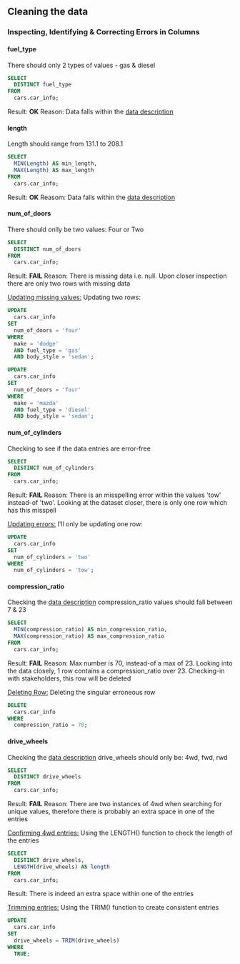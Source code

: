 ## Cleaning the data

### Inspecting, Identifying & Correcting Errors in Columns
#### fuel_type
There should only 2 types of values - gas & diesel

```sql
SELECT
  DISTINCT fuel_type
FROM
  cars.car_info;
```

Result: **OK**
Reason: Data falls within the [data description](https://archive.ics.uci.edu/ml/datasets/Automobile)

#### length
Length should range from 131.1 to 208.1

```sql
SELECT
  MIN(Length) AS min_length,
  MAX(Length) AS max_length
FROM
  cars.car_info;
```

Result: **OK**
Reasom: Data falls within the [data description](https://archive.ics.uci.edu/ml/datasets/Automobile)

#### num_of_doors
There should onlly be two values: Four or Two


```sql
SELECT
  DISTINCT num_of_doors
FROM
  cars.car_info;
```

Result: **FAIL**
Reason: There is missing data i.e. null. Upon closer inspection there are only two rows with missing data

<u>Updating missing values:</u>
Updating two rows:

```sql
UPDATE
  cars.car_info
SET 
  num_of_doors = 'four'
WHERE
  make = 'dodge'
  AND fuel_type = 'gas'
  AND body_style = 'sedan';
```
```sql
UPDATE
  cars.car_info
SET 
  num_of_doors = 'four'
WHERE
  make = 'mazda'
  AND fuel_type = 'diesel'
  AND body_style = 'sedan';
```

#### num_of_cylinders
Checking to see if the data entries are error-free

```sql
SELECT
  DISTINCT num_of_cylinders
FROM
  cars.car_info;
```

Result: **FAIL**
Reason: There is an misspelling error within the values 'tow' instead-of 'two'. Looking at the dataset closer, there is only one row which has this misspell

<u>Updating errors:</u>
I'll only be updating one row:

```sql
UPDATE
  cars.car_info
SET
  num_of_cylinders = 'two'
WHERE
  num_of_cylinders = 'tow';
```

#### compression_ratio
Checking the [data description](https://archive.ics.uci.edu/ml/datasets/Automobile) compression_ratio values should fall between 7 & 23

```sql
SELECT
  MIN(compression_ratio) AS min_compression_ratio,
  MAX(compression_ratio) AS max_compression_ratio
FROM
  cars.car_info;
```

Result: **FAIL**
Reason: Max number is 70, instead-of a max of 23. Looking into the data closely, 1 row contains a compression_ratio over 23. Checking-in with stakeholders, this row will be deleted

<u>Deleting Row:</u>
Deleting the singular erroneous row

```sql
DELETE
  cars.car_info
WHERE 
  compression_ratio = 70;
```

#### drive_wheels
Checking the [data description](https://archive.ics.uci.edu/ml/datasets/Automobile) drive_wheels should only be: 4wd, fwd, rwd

```sql
SELECT
  DISTINCT drive_wheels
FROM
  cars.car_info;
```

Result: **FAIL**
Reason: There are two instances of 4wd when searching for unique values, therefore there is probably an extra space in one of the entries

<u>Confirming 4wd entries:</u>
Using the LENGTH() function to check the length of the entries

```sql
SELECT
  DISTINCT drive_wheels,
  LENGTH(drive_wheels) AS length
FROM
  cars.car_info;
```

Result: There is indeed an extra space within one of the entries

<u>Trimming entries:</u>
Using the TRIM() function to create consistent entries

```sql
UPDATE
  cars.car_info
SET
  drive_wheels = TRIM(drive_wheels)
WHERE 
  TRUE;
```
